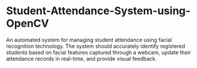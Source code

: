 # Student-Attendance-System-using-OpenCV

An automated system for managing student attendance using facial recognition technology. The system should accurately identify registered students based on facial features captured through a webcam, update their attendance records in real-time, and provide visual feedback.
